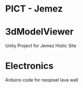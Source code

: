 # PICT - Jemez

# 3dModelViewer
Unity Project for Jemez Histic Site

# Electronics
Arduino code for neopixel lava wall 